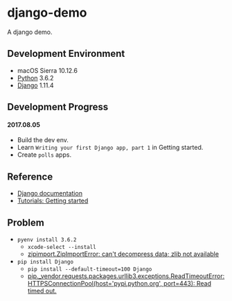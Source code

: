 # django-demo
A django demo.


## Development Environment
- macOS Sierra 10.12.6
- [Python](https://www.python.org/) 3.6.2
- [Django](https://djangoproject.com) 1.11.4


## Development Progress
#### 2017.08.05
- Build the dev env.
- Learn `Writing your first Django app, part 1` in Getting started.
- Create `polls` apps.


## Reference
- [Django documentation](https://docs.djangoproject.com/en/1.11/)
- [Tutorials: Getting started](https://docs.djangoproject.com/en/1.11/intro/)


## Problem
- `pyenv install 3.6.2`
    - `xcode-select --install`
    - [zipimport.ZipImportError: can't decompress data; zlib not available](https://github.com/pyenv/pyenv/issues/454)
- `pip install Django`
    - `pip install --default-timeout=100 Django`
    - [pip._vendor.requests.packages.urllib3.exceptions.ReadTimeoutError: HTTPSConnectionPool(host='pypi.python.org', port=443): Read timed out.](https://stackoverflow.com/questions/43298872/how-to-solve-pip-readtimeouterror-httpsconnectionpoolhost-pypi-python-org-p)


